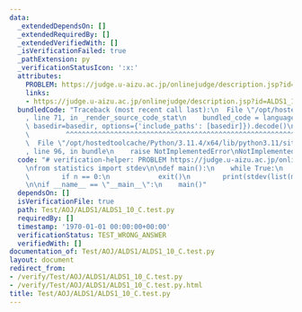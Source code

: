 ```yaml
---
data:
  _extendedDependsOn: []
  _extendedRequiredBy: []
  _extendedVerifiedWith: []
  _isVerificationFailed: true
  _pathExtension: py
  _verificationStatusIcon: ':x:'
  attributes:
    PROBLEM: https://judge.u-aizu.ac.jp/onlinejudge/description.jsp?id=ALDS1_10_C
    links:
    - https://judge.u-aizu.ac.jp/onlinejudge/description.jsp?id=ALDS1_10_C
  bundledCode: "Traceback (most recent call last):\n  File \"/opt/hostedtoolcache/Python/3.11.4/x64/lib/python3.11/site-packages/onlinejudge_verify/documentation/build.py\"\
    , line 71, in _render_source_code_stat\n    bundled_code = language.bundle(stat.path,\
    \ basedir=basedir, options={'include_paths': [basedir]}).decode()\n          \
    \         ^^^^^^^^^^^^^^^^^^^^^^^^^^^^^^^^^^^^^^^^^^^^^^^^^^^^^^^^^^^^^^^^^^^^^^^^^^^^^^^^^\n\
    \  File \"/opt/hostedtoolcache/Python/3.11.4/x64/lib/python3.11/site-packages/onlinejudge_verify/languages/python.py\"\
    , line 96, in bundle\n    raise NotImplementedError\nNotImplementedError\n"
  code: "# verification-helper: PROBLEM https://judge.u-aizu.ac.jp/onlinejudge/description.jsp?id=ALDS1_10_C\n\
    \nfrom statistics import stdev\n\ndef main():\n    while True:\n        n = int(input())\n\
    \        if n == 0:\n            exit()\n        print(stdev(list(map(int, input().split()))))\n\
    \n\nif __name__ == \"__main__\":\n    main()"
  dependsOn: []
  isVerificationFile: true
  path: Test/AOJ/ALDS1/ALDS1_10_C.test.py
  requiredBy: []
  timestamp: '1970-01-01 00:00:00+00:00'
  verificationStatus: TEST_WRONG_ANSWER
  verifiedWith: []
documentation_of: Test/AOJ/ALDS1/ALDS1_10_C.test.py
layout: document
redirect_from:
- /verify/Test/AOJ/ALDS1/ALDS1_10_C.test.py
- /verify/Test/AOJ/ALDS1/ALDS1_10_C.test.py.html
title: Test/AOJ/ALDS1/ALDS1_10_C.test.py
---
```


